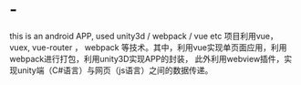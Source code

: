 # -
this is an android APP, used unity3d / webpack / vue etc
 项目利用vue， vuex, vue-router ， webpack 等技术。其中，利用vue实现单页面应用，利用webpack进行打包，利用unity3D实现APP的封装，
此外利用webview插件，实现unity端（C#语言）与网页（js语言）之间的数据传递。
